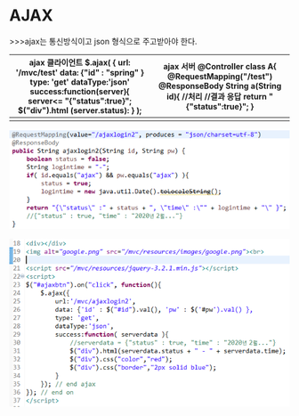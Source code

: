 # AJAX

\>>>ajax는 통신방식이고 json 형식으로 주고받아야 한다.

| **ajax 클라이언트**  **$.ajax(**  **{**  **url: '/mvc/test'**  **data: {"id" :  "spring" }**  **type: 'get'**  **dataType:'json'   success:function(server){**  **server<=**  **"{\"status\":true}";**  **$("div").html**  **(server.status):**  **}**  **);** | **ajax 서버**  **@Controller**  **class A{**  **@RequestMapping("/test")**  **@ResponseBody   String a(String id){**  **//처리**  **//결과 응답**  **return  "{\"status\":true}";   }** |
| ------------------------------------------------------------ | ------------------------------------------------------------ |
|                                                              |                                                              |

![img](../image/Ajax_Json_01.png)

![img](../image/Ajax_Json_02.png)

